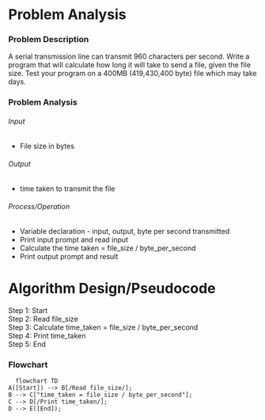 # Problem Analysis
### Problem Description
A serial transmission line can transmit 960 characters per second. Write a program that will calculate how long it will take to send a file, given the file size. Test your program on a 400MB (419,430,400 byte) file which may take days.
### Problem Analysis
###### Input
- File size in bytes
###### Output
- time taken to transmit the file
###### Process/Operation
- Variable declaration - input, output, byte per second transmitted
- Print input prompt and read input
- Calculate the time taken = file_size / byte_per_second
- Print output prompt and result

# Algorithm Design/Pseudocode
Step 1: Start <br />
Step 2: Read file_size <br />
Step 3: Calculate time_taken = file_size / byte_per_second <br />
Step 4: Print time_taken <br />
Step 5: End

### Flowchart
```mermaid
  flowchart TD
A([Start]) --> B[/Read file_size/];
B --> C["time_taken = file_size / byte_per_second"];
C --> D[/Print time_taken/];
D --> E([End]);
```
